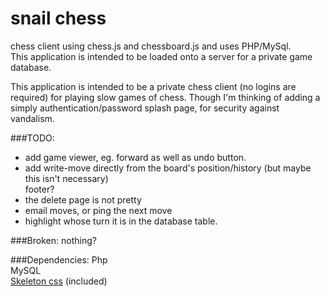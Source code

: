 # snail chess
<p>chess client using chess.js and chessboard.js and uses PHP/MySql.<br>This application is intended to be loaded onto a server for a private game database.
</p><p>
This application is intended to be a private chess client (no logins are required) for playing slow games of chess. Though I'm thinking of adding a simply authentication/password splash page, for security against vandalism. 
</p>
###TODO:
<ul>
<li>
add game viewer, eg. forward as well as undo button.</li>
<li>
add write-move directly from the board's position/history (but maybe this isn't necessary)</li>
footer?
<li>the delete page is not pretty
</li><li>email moves, or ping the next move</li>
<li>highlight whose turn it is in the database table.</li>
</ul>

###Broken:
nothing?

###Dependencies:
Php<br>MySQL<br><a href="https://getskeleton.com">Skeleton css</a> (included)
